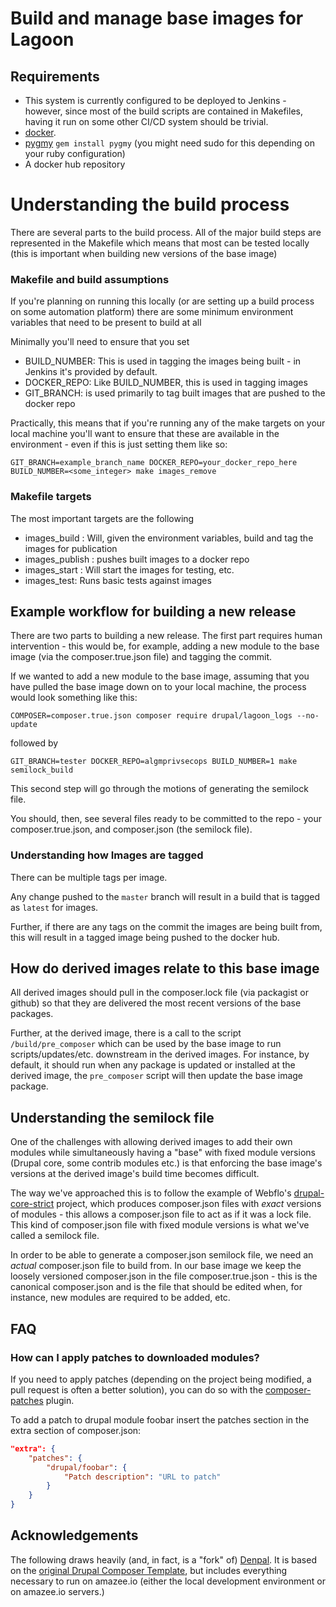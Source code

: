 # Build and manage base images for Lagoon


## Requirements

* This system is currently configured to be deployed to Jenkins - however, since most of the build scripts are contained in Makefiles, having it run on some other CI/CD system should be trivial.
* [docker](https://docs.docker.com/install/).
* [pygmy](https://docs.amazee.io/local_docker_development/pygmy.html) `gem install pygmy` (you might need sudo for this depending on your ruby configuration)
* A docker hub repository

# Understanding the build process

There are several parts to the build process. All of the major build steps are represented in the Makefile which means that most can be tested locally (this is important when building new versions of the base image)

### Makefile and build assumptions

If you're planning on running this locally (or are setting up a build process on some automation platform) there are some minimum environment variables that need to be present to build at all

Minimally you'll need to ensure that you set
* BUILD_NUMBER: This is used in tagging the images being built - in Jenkins it's provided by default.
* DOCKER_REPO: Like BUILD_NUMBER, this is used in tagging images
* GIT_BRANCH: is used primarily to tag built images that are pushed to the docker repo


Practically, this means that if you're running any of the make targets on your local machine
you'll want to ensure that these are available in the environment - even if this is just setting them like so:

`GIT_BRANCH=example_branch_name DOCKER_REPO=your_docker_repo_here BUILD_NUMBER=<some_integer> make images_remove`

### Makefile targets

The most important targets are the following

* images_build : Will, given the environment variables, build and tag the images for publication
* images_publish : pushes built images to a docker repo
* images_start : Will start the images for testing, etc.
* images_test: Runs basic tests against images 

## Example workflow for building a new release

There are two parts to building a new release. The first part requires human intervention - this would be, for example,
adding a new module to the base image (via the composer.true.json file) and tagging the commit.


If we wanted to add a new module to the base image, assuming that you have pulled the base image down on to your local machine, the process would look something like this:

`COMPOSER=composer.true.json composer require drupal/lagoon_logs --no-update`

followed by

`GIT_BRANCH=tester DOCKER_REPO=algmprivsecops BUILD_NUMBER=1 make semilock_build`

This second step will go through the motions of generating the semilock file.

You should, then, see several files ready to be committed to the repo - your composer.true.json, and composer.json (the semilock file).


### Understanding how Images are tagged

There can be multiple tags per image.

Any change pushed to the `master` branch will result in a build that is tagged as `latest` for images.

Further, if there are any tags on the commit the images are being built from, this will result in a tagged image being
 pushed to the docker hub.

## How do derived images relate to this base image

All derived images should pull in the composer.lock file (via packagist or github) so that they are delivered the most
recent versions of the base packages.

Further, at the derived image, there is a call to the script `/build/pre_composer` which can be used by the base image to
run scripts/updates/etc. downstream in the derived images. For instance, by default, it should run when any package is
updated or installed at the derived image, the `pre_composer` script will then update the base image package.

## Understanding the semilock file

One of the challenges with allowing derived images to add their own modules while
simultaneously having a "base" with fixed module versions (Drupal core, some contrib modules etc.)
is that enforcing the base image's versions at the derived image's build time becomes difficult.

The way we've approached this is to follow the example of Webflo's [drupal-core-strict](https://github.com/webflo/drupal-core-strict) project,
which produces composer.json files with _exact_ versions of modules - this allows a composer.json file
to act as if it was a lock file. This kind of composer.json file with fixed module versions is what we've
called a semilock file.

In order to be able to generate a composer.json semilock file, we need an _actual_ composer.json file to build from.
In our base image we keep the loosely versioned composer.json in the file composer.true.json - this is the canonical
composer.json and is the file that should be edited when, for instance, new modules are required to be added, etc.

## FAQ

### How can I apply patches to downloaded modules?

If you need to apply patches (depending on the project being modified, a pull
request is often a better solution), you can do so with the
[composer-patches](https://github.com/cweagans/composer-patches) plugin.

To add a patch to drupal module foobar insert the patches section in the extra
section of composer.json:
```json
"extra": {
    "patches": {
        "drupal/foobar": {
            "Patch description": "URL to patch"
        }
    }
}
```

## Acknowledgements
The following draws heavily (and, in fact, is a "fork" of) [Denpal](https://github.com/dennisarslan/denpal).
It is based on the [original Drupal Composer Template](https://github.com/drupal-composer/drupal-project), but includes everything necessary to run on amazee.io (either the local development environment or on amazee.io servers.)
